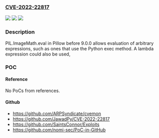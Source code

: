 ### [CVE-2022-22817](https://cve.mitre.org/cgi-bin/cvename.cgi?name=CVE-2022-22817)
![](https://img.shields.io/static/v1?label=Product&message=n%2Fa&color=blue)
![](https://img.shields.io/static/v1?label=Version&message=n%2Fa&color=blue)
![](https://img.shields.io/static/v1?label=Vulnerability&message=n%2Fa&color=brighgreen)

### Description

PIL.ImageMath.eval in Pillow before 9.0.0 allows evaluation of arbitrary expressions, such as ones that use the Python exec method. A lambda expression could also be used,

### POC

#### Reference
No PoCs from references.

#### Github
- https://github.com/ARPSyndicate/cvemon
- https://github.com/JawadPy/CVE-2022-22817
- https://github.com/SaintsConnor/Exploits
- https://github.com/nomi-sec/PoC-in-GitHub

